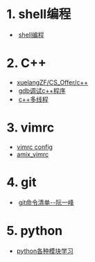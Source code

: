 

# 1. shell编程  

+  [shell编程](http://billie66.github.io/TLCL/book/index.html)  

# 2. C++  

+  [xuelangZF/CS_Offer/c++](https://github.com/xuelangZF/CS_Offer/tree/master/C%2B%2B)  
+  [gdb调试c++程序](https://deepzz.com/post/gdb-debug.html)  
+  [c++多线程](https://github.com/forhappy/Cplusplus-Concurrency-In-Practice/blob/master/Table-of-contents.md)  

# 3. vimrc  
+ [vimrc config](http://www.cnblogs.com/ma6174/archive/2011/12/10/2283393.html)  
+ [amix_vimrc](https://github.com/amix/vimrc)   


# 4. git  
+  [git命令清单--阮一峰](http://www.ruanyifeng.com/blog/2015/12/git-cheat-sheet.html)

# 5. python  
+ [python各种模块学习](http://blog.csdn.net/weiwangchao_/article/details/70570508)  
